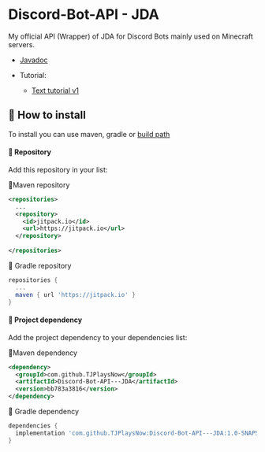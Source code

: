 # Discord-Bot-API - JDA
My official API (Wrapper) of JDA for Discord Bots mainly used on Minecraft servers.

* [Javadoc](https://tjplaysnow.github.io/Discord-Bot-API---JDA/doc/index.html)

* Tutorial:
  * [Text tutorial v1](https://www.spigotmc.org/resources/discord-bot-api-jda.49783/)

## 🌈 How to install

To install you can use maven, gradle or [build path](https://github.com/TJPlaysNow/Discord-Bot-API---JDA/raw/master/out/Discord%20Bot%20API%20V%205.0.jar)

#### 🍕 Repository

Add this repository in your list:

🎇Maven repository
```xml
<repositories>
  ...
  <repository>
    <id>jitpack.io</id>
    <url>https://jitpack.io</url>
  </repository>
  
</repositories>
```

🎊 Gradle repository
```gradle
repositories {
  ...
  maven { url 'https://jitpack.io' }
}
```

#### 🍔 Project dependency

Add the project dependency to your dependencies list:

🎇Maven dependency
```xml
<dependency>
  <groupId>com.github.TJPlaysNow</groupId>
  <artifactId>Discord-Bot-API---JDA</artifactId>
  <version>bb783a3816</version>
</dependency>
```

🎊 Gradle dependency
```gradle
dependencies {
  implementation 'com.github.TJPlaysNow:Discord-Bot-API---JDA:1.0-SNAPSHOT'
}
```
